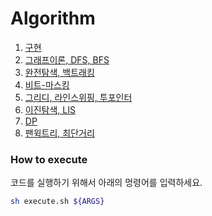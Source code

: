# Algorithm

1. [구현](/implementation)
2. [그래프이론, DFS, BFS](/graph-DFS-BFS)
3. [완전탐색, 백트래킹](/bruteforce-back-tracking)
4. [비트-마스킹](/bit-masking)
5. [그리디, 라인스위핑, 투포인터](/greedy-line-sweeping-two-pointer)
6. [이진탐색, LIS](/binary-search-LIS)
7. [DP](/DP)
8. [팬윅트리, 최단거리](/fenwick-tree-shortest-path)

### How to execute

코드를 실행하기 위해서 아래의 멍령어를 입력하세요.
```sh
sh execute.sh ${ARGS}
```

